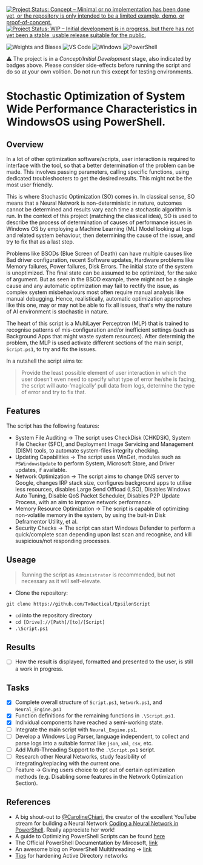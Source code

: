 [![Project Status: Concept – Minimal or no implementation has been done yet, or the repository is only intended to be a limited example, demo, or proof-of-concept.](https://www.repostatus.org/badges/latest/concept.svg)](https://www.repostatus.org/#concept)
<a href="https://www.repostatus.org/#wip"><img src="https://www.repostatus.org/badges/latest/wip.svg" alt="Project Status: WIP – Initial development is in progress, but there has not yet been a stable, usable release suitable for the public." /></a>

![Weights and Biases](https://img.shields.io/badge/Weights_&_Biases-FFBE00?style=for-the-badge&logo=WeightsAndBiases&logoColor=white)
![VS Code](https://img.shields.io/badge/VSCode-0078D4?style=for-the-badge&logo=visual%20studio%20code&logoColor=white)
![Windows](https://img.shields.io/badge/Windows-0078D6?style=for-the-badge&logo=windows&logoColor=white)
![PowerShell](https://img.shields.io/badge/powershell-5391FE?style=for-the-badge&logo=powershell&logoColor=white)

:warning: The project is in a _Concept/Initial Development_ stage, also indicated by badges above. Please consider side-effects before running the script and do so at your own volition. Do not run this except for testing environments.

# Stochastic Optimization of System Wide Performance Characteristics in WindowsOS using PowerShell.

## Overview

In a lot of other optimization software/scripts, user interaction is required to interface with the tool, so that a better determination of the problem can be made. This involves passing parameters, calling specific functions, using dedicated troubleshooters to get the desired results. This might not be the most user friendly.

This is where Stochastic Optimization (SO) comes in. In classical sense, SO means that a Neural Network is non-deterministic in nature, outcomes cannot be determined and results vary each time a stochastic algorithm is run. In the context of this project (matching the classical idea), SO is used to describe the process of determination of causes of performance issues in Windows OS by employing a Machine Learning (ML) Model looking at logs and related system behaviour, then determining the cause of the issue, and try to fix that as a last step.

Problems like BSODs (Blue Screen of Death) can have multiple causes like Bad driver configuration, recent Software updates, Hardware problems like Memory failures, Power failures, Disk Errors. The initial state of the system is unoptimized. The final state can be assumed to be optimized, for the sake of argument. But as seen in the BSOD example, there might not be a single cause and any automatic optimization may fail to rectify the issue, as complex system misbehaviours most often require manual analysis like manual debugging. Hence, realistically, automatic optimization approches like this one, may or may not be able to fix all issues, that's why the nature of AI environment is stochastic in nature. 

The heart of this script is a MultiLayer Perceptron (MLP) that is trained to recognise patterns of mis-configuration and/or inefficient settings (such as Background Apps that might waste system resources). After determinig the problem, the MLP is used activate different sections of the main script, `Script.ps1`, to try and fix the issues.

In a nutshell the script aims to:

> Provide the least possible element of user interaction in which the user doesn’t even need to specify what type of error he/she is facing, the script will auto-’magically’ pull data from logs, determine the type of error and try to fix that.

## Features

The script has the following features:

- System File Auditing &rarr; The script uses CheckDisk (CHKDSK), System File Checker (SFC), and Deployment Image Servicing and Management (DISM) tools, to automate system-files integrity checking. 
- Updating Capabilities &rarr; The script uses WinGet, modules such as `PSWindowsUpdate` to perform System, Microsoft Store, and Driver updates, if available.
- Network Optimization &rarr; The script aims to change DNS server to Google, changes IRP stack size, configures background apps to utilise less resources, disables Large Send Offload (LSO), Disables Windows Auto Tuning, Disable QoS Packet Scheduler, Disables P2P Update Process, with an aim to improve network performance.
- Memory Resource Optimization &rarr; The script is capable of optimizing non-volatile memory in the system, by using the buit-in Disk Deframentor Utility, et al.
- Security Checks &rarr; The script can start Windows Defender to perform a quick/complete scan depending upon last scan and recognise, and kill suspicious/not responding processes.

## Useage

> Running the script as `Administrator` is recommended, but not necessary as it will self-elevate.

- Clone the repository:
```
git clone https://github.com/Tx0actical/EpsilonScript
```
- `cd` into the repository directory
- ```cd [Drive]://[Path]/[to]/[Script]```
- ```.\Script.ps1```

## Results

- [ ] How the result is displayed, formatted and presented to the user, is still a work in progress.

## Tasks

- [x] Complete overall structure of `Script.ps1`, `Network.ps1`, and `Neural_Engine.ps1`
- [x] Function definitions for the remaining functions in `.\Script.ps1`.
- [x] Individual components have reached a semi-working state.
- [ ] Integrate the main script with `Neural_Engine.ps1`.
- [ ] Develop a Windows Log Parser, language independent, to collect and parse logs into a suitable format like `json`, `xml`, `csv`, etc.
- [ ] Add Multi-Threading Support to the `.\Script.ps1` script.
- [ ] Research other Neural Networks, study feasibility of integrating/replacing with the current one.
- [ ] Feature &rarr; Giving users choice to opt out of certain optimization methods (e.g. Disabling some features in the Network Optimization Section).

## References

- A big shout-out to [@CarolineChiari](https://github.com/CarolineChiari), the creator of the excellent YouTube stream for building a Neural Network [Coding a Neural Network in PowerShell](https://github.com/CarolineChiari/PowerShell). Really appreciate her work!
- A guide to Optimizing PowerShell Scripts can be found [here](https://www.itprotoday.com/powershell/tips-optimizing-powershell-scripts)
- The Official PowerShell Documentation by Mircosoft, [link](https://docs.microsoft.com/en-us/powershell/)
- An awesome blog on PowerShell Multithreading &rarr; [link](https://adamtheautomator.com/powershell-multithreading/)
- [Tips](https://docs.microsoft.com/en-us/windows-server/identity/ad-ds/plan/security-best-practices/best-practices-for-securing-active-directory) for hardening Active Directory networks 

